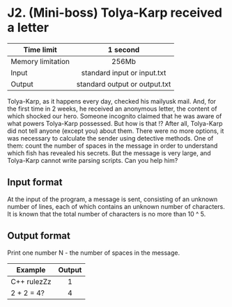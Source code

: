 # J2. (Mini-boss) Tolya-Karp received a letter


| Time limit     | 1 second           |
| ------------- |:-------------:|
|  Memory limitation   | 256Mb| 
| Input  | standard input or input.txt | 
| Output | standard output or output.txt | 

Tolya-Karp, as it happens every day, checked his mailyusk mail. And, for the first time in 2 weeks, he received an anonymous letter, the content of which shocked our hero.
Someone incognito claimed that he was aware of what powers Tolya-Karp possessed. But how is that !? After all, Tolya-Karp did not tell anyone (except you) about them.
There were no more options, it was necessary to calculate the sender using detective methods. One of them: count the number of spaces in the message in order to understand which fish has revealed his secrets. But the message is very large, and Tolya-Karp cannot write parsing scripts. Can you help him?

## **Input format**

At the input of the program, a message is sent, consisting of an unknown number of lines, each of which contains an unknown number of characters.
It is known that the total number of characters is no more than 10 ^ 5.

## **Output format**

Print one number N - the number of spaces in the message.


| Example    | Output        |
| ------------- |:-------------:|
|  C++ rulezZz| 1 |
| 2 + 2 = 4? | 4 |



